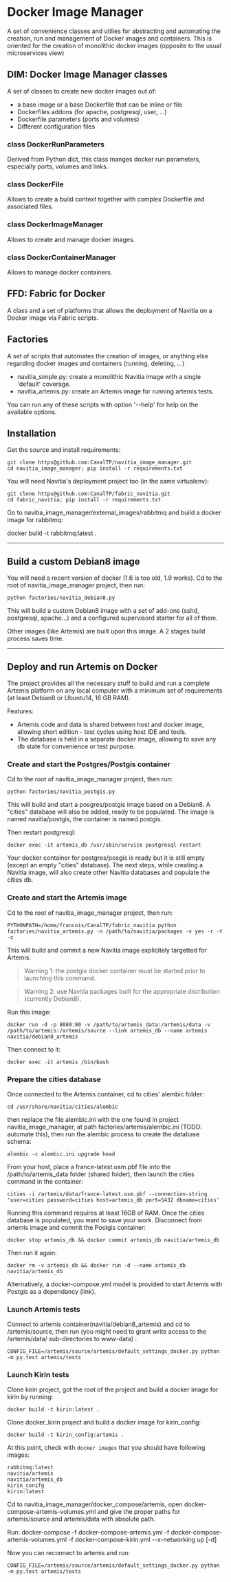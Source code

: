 

# Docker Image Manager

A set of convenience classes and utilies for abstracting
and automating the creation, run and management of Docker images and containers.
This is oriented for the creation of monolithic docker images (opposite to the usual
microservices view)


## DIM: Docker Image Manager classes

A set of classes to create new docker images out of:

 - a base image or a base Dockerfile that can be inline or file
 - Dockerfiles addons (for apache, postgresql, user, ...)
 - Dockerfile parameters (ports and volumes)
 - Different configuration files

### class DockerRunParameters

Derived from Python dict, this class manges docker run parameters, especially ports, volumes and links.

### class DockerFile

Allows to create a build context together with complex Dockerfile and associated files.

### class DockerImageManager

Allows to create and manage docker images.

### class DockerContainerManager

Allows to manage docker containers.


## FFD: Fabric for Docker

A class and a set of platforms that allows the deployment of Navitia on a Docker image via Fabric scripts.


## Factories

A set of scripts that automates the creation of images, or anything else regarding docker images and containers (running, deleting, ...)

 - navitia_simple.py: create a monolithic Navitia image with a single 'default' coverage.
 - navitia_artemis.py: create an Artemis image for running artemis tests.

You can run any of these scripts with option '--help' for help on the available options.


## Installation

Get the source and install requirements:

    git clone https@github.com:CanalTP/navitia_image_manager.git
    cd navitia_image_manager; pip install -r requirements.txt

You will need Navitia's deployment project too (in the same virtualenv):

    git clone https@github.com:CanalTP/fabric_navitia.git
    cd fabric_navitia; pip install -r requirements.txt

Go to navitia_image_manager/external_images/rabbitmq and build a docker image for rabbitmq:

   docker build -t rabbitmq:latest .
  
----------


## Build a custom Debian8 image

You will need a recent version of docker (1.6 is too old, 1.9 works).
Cd to the root of navitia_image_manager project, then run:

    python factories/navitia_debian8.py

This will build a custom Debian8 image with a set of add-ons (sshd, postgresql, apache...) and a configured supervisord starter for all of them.

Other images (like Artemis) are built upon this image. A 2 stages build process saves time.

----------


## Deploy and run Artemis on Docker

The project provides all the necessary stuff to build and run a complete Artemis platform on any local computer with a minimum set of requirements (at least Debian8 or Ubuntu14, 16 GB RAM).

Features:

 - Artemis code and data is shared between host and docker image,
   allowing short edition - test cycles using host IDE and tools.
 - The database is held in a separate docker image, allowing to save any
   db state for convenience or test purpose.

### Create and start the Postgres/Postgis container

Cd to the root of navitia_image_manager project, then run:

    python factories/navitia_postgis.py

This will build and start a posgres/postgis image based on a Debian8. A "cities" database will also be added, ready to be populated. The image is named navitia/postgis, the container is named postgis.

Then restart postgresql:

    docker exec -it artemis_db /usr/sbin/service postgresql restart

Your docker container for postgres/posgis is ready but it is still empty (except an empty "cities" database).
The next steps, while creating a Navitia image, will also create other Navitia databases and populate the cities db.

### Create and start the Artemis image

Cd to the root of navitia_image_manager project, then run:

    PYTHONPATH=/home/francois/CanalTP/fabric_navitia python factories/navitia_artemis.py -n /path/to/navitia/packages -v yes -r -t -c

This will build and commit a new Navitia image explicitely targetted for Artemis.

> Warning 1: the postgis docker container must be started prior to launching this command.

> Warning 2: use Navitia packages built for the appropriate distribution (currently Debian8).

Run this image:

    docker run -d -p 8080:80 -v /path/to/artemis_data:/artemis/data -v /path/to/artemis:/artemis/source --link artemis_db --name artemis navitia/debian8_artemis

Then connect to it:

    docker exec -it artemis /bin/bash

### Prepare the cities database

Once connected to the Artemis container, cd to cities' alembic folder:

    cd /usr/share/navitia/cities/alembic

then replace the file alembic.ini with the one found in project navitia_image_manager, at path factories/artemis/alembic.ini (TODO: automate this), then run the alembic process to create the database schema:

    alembic -c alembic.ini upgrade head

From your host, place a france-latest.osm.pbf file into the /path/to/artemis_data folder (shared folder), then launch the cities command in the container:

    cities -i /artemis/data/france-latest.osm.pbf --connection-string 'user=cities password=cities host=artemis_db port=5432 dbname=cities'

Running this command requires at least 16GB of RAM. Once the cities database is populated, you want to save your work. Disconnect from artemis image and commit the Postgis container:

    docker stop artemis_db && docker commit artemis_db navitia/artemis_db

Then run it again:

    docker rm -v artemis_db && docker run -d --name artemis_db  navitia/artemis_db

Alternatively, a docker-compose.yml model is provided to start Artemis with Postgis as a dependancy (link).

### Launch Artemis tests

Connect to artemis container(navitia/debian8_artemis) and cd to /artemis/source, then run (you might need to grant write access to the /artemis/data/ sub-directories to www-data) :

    CONFIG_FILE=/artemis/source/artemis/default_settings_docker.py python -m py.test artemis/tests

### Launch Kirin tests

Clone kirin project, got the root of the project and build a docker image for kirin by running:

    docker build -t kirin:latest .

Clone docker_kirin project and build a docker image for kirin_config:

    docker build -t kirin_config:artemis . 

At this point, check with `docker images` that you should have following images:
    
    rabbitmq:latest
    navitia/artemis
    navitia/artemis_db
    kirin_conifg
    kirin:latest

Cd to navitia_image_manager/docker_compose/artemis, open docker-compose-artemis-volumes.yml and give the proper paths for
artemis/source and artemis/data with absolute path.

Run:
  docker-compose -f docker-compose-artemis.yml -f docker-compose-artemis-volumes.yml -f docker-compose-kirin.yml --x-networking up [-d]
    
Now you can reconnect to artemis and run:

    CONFIG_FILE=/artemis/source/artemis/default_settings_docker.py python -m py.test artemis/tests

